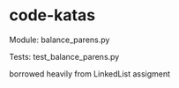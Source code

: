 # code-katas

Module: balance_parens.py

Tests: test_balance_parens.py

borrowed heavily from LinkedList assigment
